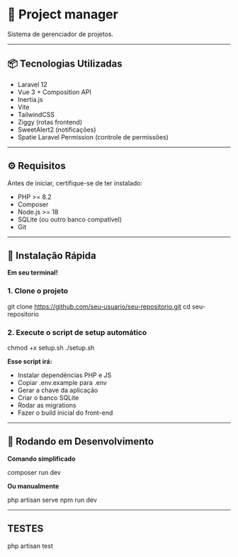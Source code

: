 # 🚀 Project manager

Sistema de gerenciador de projetos.

---

## 📦 Tecnologias Utilizadas

- Laravel 12
- Vue 3 + Composition API
- Inertia.js
- Vite
- TailwindCSS
- Ziggy (rotas frontend)
- SweetAlert2 (notificações)
- Spatie Laravel Permission (controle de permissões)

---

## ⚙️ Requisitos

Antes de iniciar, certifique-se de ter instalado:

- PHP >= 8.2
- Composer
- Node.js >= 18
- SQLite (ou outro banco compatível)
- Git

---

## 🚀 Instalação Rápida

**Em seu terminal!**

### 1. Clone o projeto

git clone https://github.com/seu-usuario/seu-repositorio.git
cd seu-repositorio

### 2. Execute o script de setup automático

chmod +x setup.sh
./setup.sh

**Esse script irá:**

- Instalar dependências PHP e JS
- Copiar .env.example para .env
- Gerar a chave da aplicação
- Criar o banco SQLite
- Rodar as migrations
- Fazer o build inicial do front-end

---

## 🧪 Rodando em Desenvolvimento

**Comando simplificado**

composer run dev

**Ou manualmente**

php artisan serve
npm run dev

---

## TESTES

php artisan test